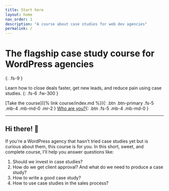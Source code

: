 ```yaml
---
title: Start here
layout: home
nav_order: 1
description: "A course about case studies for web dev agencies"
permalink: /
---
```


# The flagship case study course for WordPress agencies
{: .fs-9 }

Learn how to close deals faster, get new leads, and reduce pain using case studies.
{: .fs-6 .fw-300 }

[Take the course]({% link course/index.md %}){: .btn .btn-primary .fs-5 .mb-4 .mb-md-0 .mr-2 }
[Who are you?](https://ashutoshbhosale.com){: .btn .fs-5 .mb-4 .mb-md-0 }

---

## Hi there! 👋

If you're a WordPress agency that hasn't tried case studies yet but is curious about them, this course is for you. In this short, sweet, and complete course, I'll help you answer questions like:

1. Should *we* invest in case studies?
2. How do we get client approval? And what do we need to produce a case study?
3. How to write a good case study?
4. How to use case studies in the sales process?
